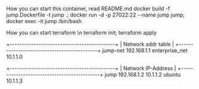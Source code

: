
How you can start this container, read README.md
docker build -f jump.Dockerfile -t jump .; docker run -d -p 27022:22 --name jump jump; docker exec -it jump /bin/bash

How you can start terraform \n
terraform init; terraform apply


+--------------------------------------------+
|            Network addr table              |
+--------------------------------------------+
jump-net                    192.168.1.1
enterprise_net              10.1.1.0


+--------------------------------------------+
|            Network IP-Address              |
+--------------------------------------------+
jump        192.168.1.2     10.1.1.2
ubuntu                      10.1.1.3

